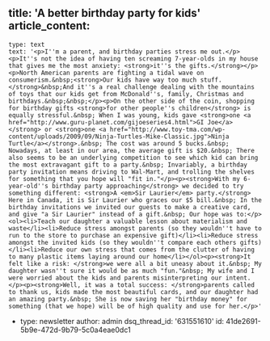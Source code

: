 title: 'A better birthday party for kids'
article_content:
  -
    type: text
    text: '<p>I''m a parent, and birthday parties stress me out.</p><p>It''s not the idea of having ten screaming 7-year-olds in my house that gives me the most anxiety: <strong>it''s the gifts.</strong></p><p>North American parents are fighting a tidal wave on consumerism.&nbsp;<strong>Our kids have way too much stuff.</strong>&nbsp;And it''s a real challenge dealing with the mountains of toys that our kids get from McDonald''s, family, Christmas and birthdays.&nbsp;&nbsp;</p><p>On the other side of the coin, shopping for birthday gifts <strong>for other people''s children</strong> is equally stressful.&nbsp; When I was young, kids gave <strong>one <a href="http://www.guru-planet.com/gijoeseries4.html">GI Joe</a></strong> or <strong>one <a href="http://www.toy-tma.com/wp-content/uploads/2009/09/Ninja-Turtles-Mike-Classic.jpg">Ninja Turtle</a></strong>.&nbsp; The cost was around 5 bucks.&nbsp; Nowadays, at least in our area, the average gift is $20.&nbsp; There also seems to be an underlying competition to see which kid can bring the most extravagant gift to a party.&nbsp; Invariably, a birthday party invitation means driving to Wal-Mart, and trolling the shelves for something that you hope will "fit in."</p><p><strong>With my 6-year-old''s birthday party approaching</strong> we decided to try something different: <strong>A <em>Sir Laurier</em> party.</strong> Here in Canada, it is Sir Laurier who graces our $5 bill.&nbsp; In the birthday invitations we invited our guests to make a creative card, and give "a Sir Laurier" instead of a gift.&nbsp; Our hope was to:</p><ol><li>Teach our daughter a valuable lesson about materialism and waste</li><li>Reduce stress amongst parents (so they wouldn''t have to run to the store to purchase an expensive gift)</li><li>Reduce stress amongst the invited kids (so they wouldn''t compare each others gifts)</li><li>Reduce our own stress that comes from the clutter of having to many plastic items laying around our home</li></ol><p><strong>It felt like a risk: </strong>we were all a bit uneasy about it.&nbsp; My daughter wasn''t sure it would be as much "fun."&nbsp; My wife and I were worried about the kids and parents misinterpreting our intent.</p><p><strong>Well, it was a total success: </strong>parents called to thank us, kids made the most beautiful cards, and our daughter had an amazing party.&nbsp; She is now saving her "birthday money" for something (that we hope) will be of high quality and use for her.</p>'
  -
    type: newsletter
author: admin
dsq_thread_id: '631551610'
id: 41de2691-5b9e-472d-9b79-5c0a4eae0dc1

